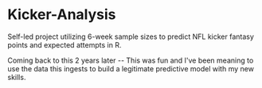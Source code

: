 # Kicker-Analysis
Self-led project utilizing 6-week sample sizes to predict NFL kicker fantasy points and expected attempts in R. 

Coming back to this 2 years later -- This was fun and I've been meaning to use the data this ingests to build a legitimate predictive model with my new skills.
